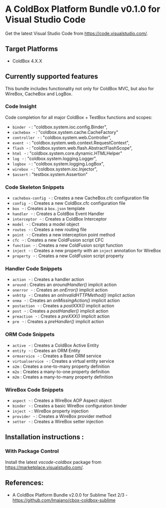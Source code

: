 # A ColdBox Platform Bundle v0.1.0 for Visual Studio Code

Get the latest Visual Studio Code from https://code.visualstudio.com/.

## Target Platforms
- ColdBox 4.X.X

## Currently supported features

This bundle includes functionality not only for ColdBox MVC, but also for WireBox, CacheBox and LogBox.

### Code Insight
Code completion for all major ColdBox + TestBox functions and scopes:

- `binder ➝` : "coldbox.system.ioc.config.Binder",
- `cachebox ➝` : "coldbox.system.cache.CacheFactory"
- `controller ➝` : "coldbox.system.web.Controller",
- `event ➝` : "coldbox.system.web.context.RequestContext",
- `flash ➝` : "coldbox.system.web.flash.AbstractFlashScope",
- `html ➝` : "coldbox.system.core.dynamic.HTMLHelper"
- `log ➝` : "coldbox.system.logging.Logger",
- `logbox ➝` : "coldbox.system.logging.LogBox",
- `wirebox ➝` : "coldbox.system.ioc.Injector",
- `$assert` : "testbox.system.Assertion"

### Code Skeleton Snippets

- `cachebox-config ➝` : Creates a new CacheBox.cfc configuration file
- `config ➝` : Creates a new ColdBox.cfc configuration file
- `box ➝` : Creates a `box.json` template
- `handler ➝` : Creates a ColdBox Event Handler
- `interceptor ➝` : Creates a ColdBox Interceptor
- `model ➝` : Creates a model object
- `routes ➝` : Creates a new routing file
- `point ➝` : Creates a new interception point method
- `cfc ➝` : Creates a new ColdFusion script CFC
- `function ➝` : Creates a new ColdFusion script function
- `inject ➝` : Creates a new property with an `inject` annotation for WireBox
- `property ➝` : Creates a new ColdFusion script property

### Handler Code Snippets

- `action ➝` : Creates a handler action
- `around` : Creates an *aroundHandler()* implicit action
- `onerror ➝` : Creates an *onError()* implicit action 
- `onhttp ➝` : Creates an *onInvalidHTTPMethod()* implict action
- `onma ➝` : Creates an *onMissingAction()* implicit action 
- `postaction ➝` : Creates a *postXXX()* implicit action 
- `post ➝` : Creates a *postHandler()* implicit action 
- `preaction ➝` : Creates a *preXXX()* implicit action 
- `pre ➝` : Creates a *preHandler()* implicit action 

### ORM Code Snippets

- `active ➝` : Creates a ColdBox Active Entity
- `entity ➝` : Creates an ORM Entity
- `ormservice ➝` : Creates a Base ORM service
- `virtualservice ➝` : Creates a virtual entity service
- `o2m` : Creates a one-to-many property definition
- `m2o` : Creates a many-to-one property definition
- `m2m` : Creates a many-to-many property definition

### WireBox Code Snippets

- `aspect ➝` : Creates a WireBox AOP Aspect object
- `binder ➝` : Creates a basic WireBox configuration binder
- `inject ➝` : WireBox property injection
- `provider ➝` : Creates a WireBox provider method
- `setter ➝` : Creates a WireBox setter injection

## Installation instructions : 

### With Package Control ###

Install the latest *vscode-coldbox* package from https://marketplace.visualstudio.com/.

## References:

- A ColdBox Platform Bundle v2.0.0 for Sublime Text 2/3 - https://github.com/lmajano/cbox-coldbox-sublime
